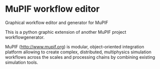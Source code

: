 # MuPIF workflow editor
Graphical workflow editor and generator for MuPIF

This is a python graphic extension of another MuPIF project workflowgenerator.

MuPIF (http://www.mupif.org) is modular, object-oriented integration platform allowing to create complex, distributed, multiphysics simulation workflows across the scales and processing chains by combining existing simulation tools.

